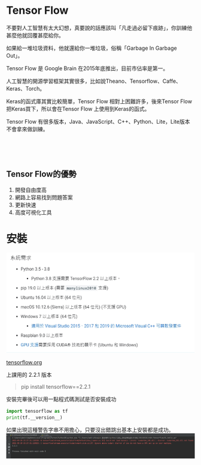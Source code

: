 # Tensor Flow 
不要對人工智慧有太大幻想，真要說的話應該叫「凡走過必留下痕跡」，你訓練他甚麼他就回覆甚麼給你。

如果給一堆垃圾資料，他就還給你一堆垃圾，俗稱「Garbage In Garbage Out」。

Tensor Flow 是 Google Brain 在2015年底推出，目前市佔率是第一。

人工智慧的開源學習框架其實很多，比如說Theano、Tensorflow、Caffe、Keras、Torch。

Keras的函式庫其實比較簡單，Tensor Flow 相對上困難許多，後來Tensor Flow 把Keras買下，所以會在Tensor Flow 上使用到Keras的函式。

Tensor Flow 有很多版本，Java、JavaScript、C++、Python、Lite，Lite版本不會拿來做訓練。

<Br/>
<Br/>
<Br/>


## Tensor Flow的優勢

1. 開發自由度高
2. 網路上容易找到問題答案
3. 更新快速
4. 高度可視化工具

# 安裝

![tensorflow](./IMG/tensorflow.jpg)

[tensorflow.org](https://www.tensorflow.org/)

上課用的 2.2.1 版本
> pip install tensorflow==2.2.1


安裝完畢後可以用一點程式碼測試是否安裝成功

```python
import tensorflow as tf
print(tf.__version__)
```
如果出現這種警告字串不用擔心，只要沒出錯跳出基本上安裝都是成功。
![test](./IMG/test.jpg.png)